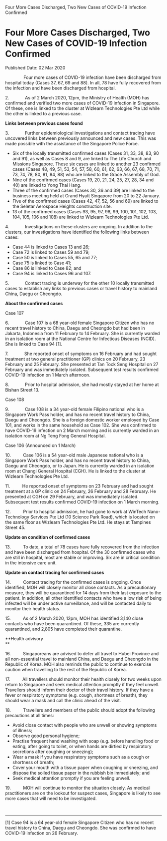 Four More Cases Discharged, Two New Cases of COVID-19 Infection
Confirmed

Four More Cases Discharged, Two New Cases of COVID-19 Infection Confirmed
=========================================================================

Published Date: 02 Mar 2020

               Four more cases of COVID-19 infection have been
discharged from hospital today (Cases 37, 67, 69 and 88). In all, 78
have fully recovered from the infection and have been discharged from
hospital.

2.             As of 2 March 2020, 12pm, the Ministry of Health (MOH)
has confirmed and verified two more cases of COVID-19 infection in
Singapore. Of these, one is linked to the cluster at Wizlearn
Technologies Pte Ltd while the other is linked to a previous case.

**Links between previous cases found**

3.             Further epidemiological investigations and contact
tracing have uncovered links between previously announced and new cases.
This was made possible with the assistance of the Singapore Police
Force.

-   Six of the locally transmitted confirmed cases (Cases 31, 33, 38,
    83, 90 and 91), as well as Cases 8 and 9, are linked to The Life
    Church and Missions Singapore. These six cases are linked to another
    23 confirmed cases (Cases 48, 49, 51, 53, 54, 57, 58, 60, 61, 62,
    63, 66, 67, 68, 70, 71, 73, 74, 78, 80, 81, 84, 88) who are linked
    to the Grace Assembly of God.
-   Nine of the confirmed cases (Cases 19, 20, 21, 24, 25, 27, 28, 34
    and 40) are linked to Yong Thai Hang.
-   Three of the confirmed cases (Cases 30, 36 and 39) are linked to the
    business meeting held at Grand Hyatt Singapore from 20 to 22
    January.
-   Five of the confirmed cases (Cases 42, 47, 52, 56 and 69) are linked
    to the Seletar Aerospace Heights construction site.
-   13 of the confirmed cases (Cases 93, 95, 97, 98, 99, 100, 101, 102,
    103, 104, 105, 106 and 108) are linked to Wizlearn Technologies Pte
    Ltd.

4.             Investigations on these clusters are ongoing. In addition
to the clusters, our investigations have identified the following links
between cases:

-   Case 44 is linked to Cases 13 and 26;
-   Case 72 is linked to Cases 59 and 79;
-   Case 50 is linked to Cases 55, 65 and 77;
-   Case 75 is linked to Case 41;
-   Case 86 is linked to Case 82; and
-   Case 94 is linked to Cases 96 and 107.

5.             Contact tracing is underway for the other 10 locally
transmitted cases to establish any links to previous cases or travel
history to mainland China, Daegu or Cheongdo.

**About the confirmed cases**

Case 107

6.             Case 107 is a 68 year-old female Singapore Citizen who
has no recent travel history to China, Daegu and Cheongdo but had been
in Jakarta, Indonesia from 11 February to 14 February. She is currently
warded in an isolation room at the National Centre for Infectious
Diseases (NCID). She is linked to Case 94 \[1\].

7.             She reported onset of symptoms on 16 February and had
sought treatment at two general practitioner (GP) clinics on 20
February, 23 February and 25 February. She presented at Tan Tock Seng
Hospital on 27 February and was immediately isolated. Subsequent test
results confirmed COVID-19 infection on 1 March afternoon.

8.             Prior to hospital admission, she had mostly stayed at her
home at Bishan Street 13.

Case 108

9.             Case 108 is a 34 year-old female Filipino national who is
a Singapore Work Pass holder, and has no recent travel history to China,
Daegu and Cheongdo. She is a foreign domestic worker employed by Case
101, and works in the same household as Case 102. She was confirmed to
have COVID-19 infection on 2 March morning and is currently warded in an
isolation room at Ng Teng Fong General Hospital.

Case 106 (Announced on 1 March)

10.          Case 106 is a 54 year-old male Japanese national who is a
Singapore Work Pass holder, and has no recent travel history to China,
Daegu and Cheongdo, or to Japan. He is currently warded in an isolation
room at Changi General Hospital (CGH). He is linked to the cluster at
Wizlearn Technologies Pte Ltd.

11.          He reported onset of symptoms on 23 February and had sought
treatment at a GP clinic on 24 February, 26 February and 28 February. He
presented at CGH on 29 February, and was immediately isolated.
Subsequent test results confirmed COVID-19 infection on 1 March morning.

12.          Prior to hospital admission, he had gone to work at WinTech
Nano-Technology Services Pte Ltd (10 Science Park Road), which is
located on the same floor as Wizlearn Technologies Pte Ltd. He stays at
Tampines Street 45.

**Update on condition of confirmed cases**

13.          To date, a total of 78 cases have fully recovered from the
infection and have been discharged from hospital. Of the 30 confirmed
cases who are still in hospital, most are stable or improving. Six are
in critical condition in the intensive care unit.

**Update on contact tracing for confirmed cases**

14.          Contact tracing for the confirmed cases is ongoing. Once
identified, MOH will closely monitor all close contacts. As a
precautionary measure, they will be quarantined for 14 days from their
last exposure to the patient. In addition, all other identified contacts
who have a low risk of being infected will be under active surveillance,
and will be contacted daily to monitor their health status.

15.          As of 2 March 2020, 12pm, MOH has identified 3,140 close
contacts who have been quarantined. Of these, 335 are currently
quarantined, and 2,805 have completed their quarantine.

**Health advisory\
**

16.          Singaporeans are advised to defer all travel to Hubei
Province and all non-essential travel to mainland China, and Daegu and
Cheongdo in the Republic of Korea. MOH also reminds the public to
continue to exercise caution when travelling to the rest of the Republic
of Korea.

17.          All travellers should monitor their health closely for two
weeks upon return to Singapore and seek medical attention promptly if
they feel unwell. Travellers should inform their doctor of their travel
history. If they have a fever or respiratory symptoms (e.g. cough,
shortness of breath), they should wear a mask and call the clinic ahead
of the visit.

18.          Travellers and members of the public should adopt the
following precautions at all times:

-   Avoid close contact with people who are unwell or showing symptoms
    of illness;
-   Observe good personal hygiene;
-   Practise frequent hand washing with soap (e.g. before handling food
    or eating, after going to toilet, or when hands are dirtied by
    respiratory secretions after coughing or sneezing);
-   Wear a mask if you have respiratory symptoms such as a cough or
    shortness of breath;
-   Cover your mouth with a tissue paper when coughing or sneezing, and
    dispose the soiled tissue paper in the rubbish bin immediately; and
-   Seek medical attention promptly if you are feeling unwell.

19.          MOH will continue to monitor the situation closely. As
medical practitioners are on the lookout for suspect cases, Singapore is
likely to see more cases that will need to be investigated.

 

<div>

------------------------------------------------------------------------

<div id="ftn1">

\[1\] Case 94 is a 64 year-old female Singapore Citizen who has no
recent travel history to China, Daegu and Cheongdo. She was confirmed to
have COVID-19 infection on 26 February.

</div>

</div>
